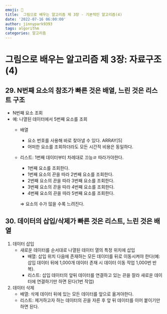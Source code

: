 ```yaml
---
emoji: 🤖
title:  그림으로 배우는 알고리즘 제 3장 - 기본적인 알고리즘(4)
date: '2022-07-16 06:00:00'
author: jinnypark9393
tags: algorithm
categories: 알고리즘
---
```


# 그림으로 배우는 알고리즘 제 3장: 자료구조 (4)

## 29. N번째 요소의 참조가 빠른 것은 배열, 느린 것은 리스트 구조

- N번째 요소 조회
- 예: 나열된 데이터에서 5번째 요소를 조회
    - 배열
        - 요소 번호를 사용해 바로 찾아낼 수 있다. ARRAY[5]
        - 어떠한 요소를 조회하더라도 모든 시간적 비용은 동일하다.
    - 리스트: 1번째 데이터부터 차례대로 끄능ㄹ 따라가야한다.
        - 1번째 요소를 조회한다.
        - 1번째 요소의 끈을 따라 2번째 요소를 조회한다.
        - 2번째 요소의 끈을 따라 3번째 요소를 조회한다.
        - 3번째 요소의 끈을 따라 4번째 요소를 조회한다.
        - 4번째 요소의 끈을 따라 5번째 요소를 조회한다.
        
        ⇒ 요소의 수가 많을 수록 느려진다.
        

## 30. 데이터의 삽입/삭제가 빠른 것은 리스트, 느린 것은 배열

1. 데이터 삽입
    - 새로운 데이터를 순서대로 나열된 데이터 열의 특정 위치에 삽입
        - 배열: 삽입 위치 다음에 존재하는 모든 데이터를 뒤로 이동시켜야 한다(예: 삽입 데이터 뒤에 1,000개 데이터 존재 시 데이터 이동 작업 1,000번 반복).
        - 리스트: 삽입 데이터의 앞뒤 데이터를 연결하고 있는 끈을 잘라 새로운 데이터에 연결하기만 하면 된다(1번 작업)
2. 데이터 삭제
    - 배열: 삭제 데이터 뒤에 있는 모든 데이터를 앞으로 옮겨야한다.
    - 리스트: 제거하고자 하는 데이터의 끈을 자른 후 앞 뒤 데이터를 이어 붙이기만 하면 된다.

<br/><br/>